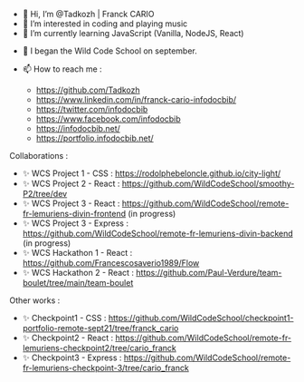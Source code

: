 - 👋 Hi, I’m @Tadkozh | Franck CARIO
- 👀 I’m interested in coding and playing music
- 🌱 I’m currently learning JavaScript (Vanilla, NodeJS, React)
<!---- 💞️ I’m looking to collaborate on ...--->
- 💞️ I began the Wild Code School on september.

- 📫 How to reach me :
  - https://github.com/Tadkozh
  - https://www.linkedin.com/in/franck-cario-infodocbib/
  - https://twitter.com/infodocbib
  - https://www.facebook.com/infodocbib
  - https://infodocbib.net/
  - https://portfolio.infodocbib.net/

Collaborations :
  - ✨ WCS Project 1 - CSS : https://rodolphebeloncle.github.io/city-light/
  - ✨ WCS Project 2 - React : https://github.com/WildCodeSchool/smoothy-P2/tree/dev
  - ✨ WCS Project 3 - React : https://github.com/WildCodeSchool/remote-fr-lemuriens-divin-frontend (in progress)
  - ✨ WCS Project 3 - Express : https://github.com/WildCodeSchool/remote-fr-lemuriens-divin-backend (in progress)
  - ✨ WCS Hackathon 1 - React : https://github.com/Francescosaverio1989/Flow
  - ✨ WCS Hackathon 2 - React : https://github.com/Paul-Verdure/team-boulet/tree/main/team-boulet

Other works :
  - ✨ Checkpoint1 - CSS : https://github.com/WildCodeSchool/checkpoint1-portfolio-remote-sept21/tree/franck_cario
  - ✨ Checkpoint2 - React : https://github.com/WildCodeSchool/remote-fr-lemuriens-checkpoint2/tree/cario_franck
  - ✨ Checkpoint3 - Express : https://github.com/WildCodeSchool/remote-fr-lemuriens-checkpoint-3/tree/cario_franck

<!---
Tadkozh/Tadkozh is a ✨ special ✨ repository because its `README.md` (this file) appears on your GitHub profile.
You can click the Preview link to take a look at your changes.
--->
